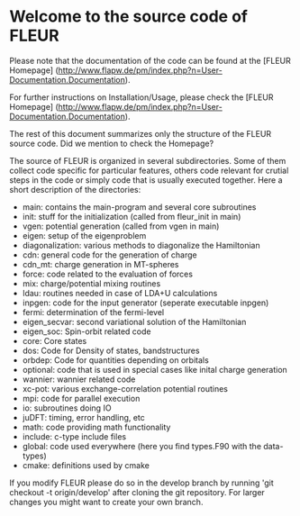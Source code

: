 Welcome to the source code of FLEUR
===================================

Please note that the documentation of the
code can be found at the [FLEUR Homepage]
(http://www.flapw.de/pm/index.php?n=User-Documentation.Documentation).

For further instructions on Installation/Usage,
please check the [FLEUR Homepage]
(http://www.flapw.de/pm/index.php?n=User-Documentation.Documentation).

The rest of this document summarizes only the 
structure of the FLEUR source code. Did
we mention to check the Homepage?

The source of FLEUR is organized in several 
subdirectories. Some of them collect code 
specific for particular features, others code
relevant for crutial steps in the code or simply
code that is usually executed together.
Here a short description of the directories:

* main: contains the main-program and several core subroutines
* init: stuff for the initialization (called from fleur_init in main)
* vgen: potential generation (called from vgen in main)
* eigen: setup of the eigenproblem
* diagonalization: various methods to diagonalize the Hamiltonian
* cdn: general code for the generation of charge
* cdn_mt: charge generation in MT-spheres
* force: code related to the evaluation of forces
* mix: charge/potential mixing routines
* ldau: routines needed in case of LDA+U calculations
* inpgen: code for the input generator (seperate executable inpgen)
* fermi: determination of the fermi-level
* eigen_secvar: second variational solution of the Hamiltonian
* eigen_soc: Spin-orbit related code
* core: Core states
* dos: Code for Density of states, bandstructures
* orbdep: Code for quantities depending on orbitals
* optional: code that is used in special cases like inital charge generation
* wannier: wannier related code
* xc-pot: various exchange-correlation potential routines
* mpi: code for parallel execution
* io: subroutines doing IO
* juDFT: timing, error handling, etc
* math: code providing math functionality
* include: c-type include files
* global: code used everywhere (here you find types.F90 with the data-types)
* cmake: definitions used by cmake

If you modify FLEUR please do so in the develop branch by running
'git checkout -t origin/develop'
after cloning the git repository. For larger changes you might want to
create your own branch.


